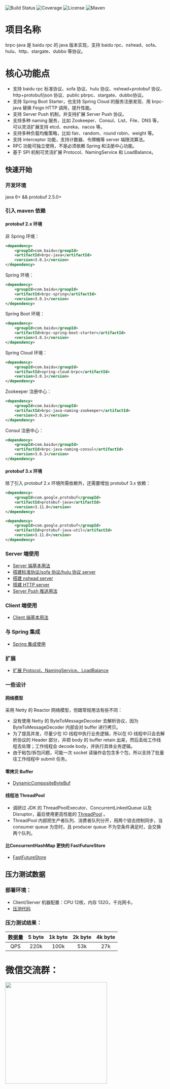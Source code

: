 ![Build Status](https://img.shields.io/github/workflow/status/baidu/brpc-java/Unit%20Test)
![Coverage](https://img.shields.io/codecov/c/gh/baidu/brpc-java)
![License](https://img.shields.io/github/license/baidu/brpc-java.svg)
![Maven](https://img.shields.io/maven-central/v/com.baidu/brpc-java.svg)

# 项目名称
brpc-java 是 baidu rpc 的 java 版本实现，支持 baidu rpc、nshead、sofa、hulu、http、stargate、dubbo 等协议。

# 核心功能点
* 支持 baidu rpc 标准协议、sofa 协议、hulu 协议、nshead+protobuf 协议、http+protobuf/json 协议、public pbrpc、stargate、dubbo协议。
* 支持 Spring Boot Starter，也支持 Spring Cloud 的服务注册发现、用 brpc-java 替换 Feign HTTP 调用，提升性能。
* 支持 Server Push 机制，并支持扩展 Server Push 协议。
* 支持多种 naming 服务，比如 Zookeeper、Consul、List、File、DNS 等，可以灵活扩展支持 etcd、eureka、nacos 等。
* 支持多种负载均衡策略，比如 fair、random、round robin、weight 等。
* 支持 interceptor 功能，支持计数器、令牌桶等 server 端限流算法。
* RPC 功能可独立使用，不是必须依赖 Spring 和注册中心功能。
* 基于 SPI 机制可灵活扩展 Protocol、NamingService 和 LoadBalance。

## 快速开始
### 开发环境
java 6+ && protobuf 2.5.0+

### 引入 maven 依赖
#### protobuf 2.x 环境
非 Spring 环境：
```xml
<dependency>
    <groupId>com.baidu</groupId>
    <artifactId>brpc-java</artifactId>
    <version>3.0.1</version>
</dependency>
```
Spring 环境：
```xml
<dependency>
    <groupId>com.baidu</groupId>
    <artifactId>brpc-spring</artifactId>
    <version>3.0.1</version>
</dependency>
```
Spring Boot 环境：
```xml
<dependency>
    <groupId>com.baidu</groupId>
    <artifactId>brpc-spring-boot-starter</artifactId>
    <version>3.0.1</version>
</dependency>
```
Spring Cloud 环境：
```xml
<dependency>
    <groupId>com.baidu</groupId>
    <artifactId>spring-cloud-brpc</artifactId>
    <version>3.0.1</version>
</dependency>
```
Zookeeper 注册中心：
```xml
<dependency>
    <groupId>com.baidu</groupId>
    <artifactId>brpc-java-naming-zookeeper</artifactId>
    <version>3.0.1</version>
</dependency>
```
Consul 注册中心：
```xml
<dependency>
    <groupId>com.baidu</groupId>
    <artifactId>brpc-java-naming-consul</artifactId>
    <version>3.0.1</version>
</dependency>
```
#### protobuf 3.x 环境
除了引入 protobuf 2.x 环境所需依赖外，还需要增加 protobuf 3.x 依赖：
```xml
<dependency>
    <groupId>com.google.protobuf</groupId>
    <artifactId>protobuf-java</artifactId>
    <version>3.11.0</version>
</dependency>
```
```xml
<dependency>
    <groupId>com.google.protobuf</groupId>
    <artifactId>protobuf-java-util</artifactId>
    <version>3.11.0</version>
</dependency>
```
### Server 端使用
* [Server 端基本用法](https://github.com/baidu/brpc-java/blob/master/docs/cn/server.md)
* [搭建标准协议/sofa 协议/hulu 协议 server](https://github.com/baidu/brpc-java/blob/master/docs/cn/brpc_server.md)
* [搭建 nshead server](https://github.com/baidu/brpc-java/blob/master/docs/cn/nshead_server.md)
* [搭建 HTTP server](https://github.com/baidu/brpc-java/blob/master/docs/cn/http_server.md)
* [Server Push 推送用法](https://github.com/baidu/brpc-java/blob/master/docs/cn/server_push.md)

### Client 端使用
* [Client 端基本用法](https://github.com/baidu/brpc-java/blob/master/docs/cn/client.md)

### 与 Spring 集成
* [Spring 集成使用](https://github.com/baidu/brpc-java/blob/master/docs/cn/spring.md)

### 扩展
* [扩展 Protocol、NamingService、LoadBalance](https://github.com/baidu/brpc-java/blob/master/docs/cn/extension.md)

### 一些设计
#### 网络模型
采用 Netty 的 Reactor 网络模型，但跟常规用法有些不同：
* 没有使用 Netty 的 ByteToMessageDecoder 去解析协议，因为 ByteToMessageDecoder 内部会对 buffer 进行拷贝。
* 为了提高并发，尽量少在 IO 线程中执行业务逻辑，所以在 IO 线程中只会去解析协议的 Header 部分，并把 body 的 buffer retain 出来，然后丢给工作线程去处理；工作线程会 decode body，并执行具体业务逻辑。
* 由于粘包/拆包问题，可能一次 socket 读操作会包含多个包，所以支持了批量往工作线程中 submit 任务。

#### 零拷贝 Buffer
* [DynamicCompositeByteBuf](https://github.com/baidu/brpc-java/blob/master/docs/cn/composite_buffer.md)

#### 线程池 ThreadPool
* 调研过 JDK 的 ThreadPoolExecutor、ConcurrentLinkedQueue 以及 Disruptor，最后使用更高性能的 [ThreadPool](https://github.com/baidu/brpc-java/blob/master/brpc-java-communication/src/main/java/com/baidu/brpc/utils/ThreadPool.java) 。
* ThreadPool 内部把生产者队列、消费者队列分开，用两个锁去控制同步，当 consumer queue 为空时，且 producer queue 不为空条件满足时，会交换两个队列。

#### 比ConcurrentHashMap 更快的 FastFutureStore
* [FastFutureStore](https://github.com/baidu/brpc-java/blob/master/docs/cn/fastfuturestore.md)

## 压力测试数据
### 部署环境：
* Client/Server 机器配置：CPU 12核，内存 132G，千兆网卡。
* [压测代码](https://github.com/baidu/brpc-java/blob/master/brpc-java-examples/src/main/java/com/baidu/brpc/example/standard/BenchmarkTest.java)
### 压力测试结果：
| 数据量 | 5 byte | 1k byte | 2k byte | 4k byte |
|:-----:| :-----: | :-------: | :-------: | :-------: |
| QPS | 220k | 100k | 53k | 27k |

# 微信交流群：
<img src="https://brpc-java.cdn.bcebos.com/qrcode.jpeg" width="320" />
